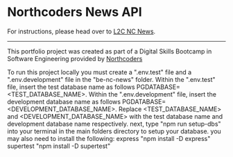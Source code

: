 # Northcoders News API

For instructions, please head over to [L2C NC News](https://l2c.northcoders.com/courses/be/nc-news).

---

This portfolio project was created as part of a Digital Skills Bootcamp in Software Engineering provided by [Northcoders](https://northcoders.com/)

To run this project locally you must create a ".env.test" file and a ".env.development" file in the "be-nc-news" folder.
Within the ".env.test" file, insert the test database name as follows PGDATABASE=<TEST_DATABASE_NAME>.
Within the ".env.development" file, insert the development database name as follows PGDATABASE=<DEVELOPMENT_DATABASE_NAME>.
Replace <TEST_DATABASE_NAME> and <DEVELOPMENT_DATABASE_NAME> with the test database name and development database name respectively.
next, type "npm run setup-dbs" into your terminal in the main folders directory to setup your database.
you may also need to install the following:
express "npm install -D express"
supertest "npm install -D supertest"

